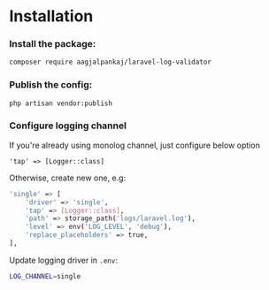 # Installation

### Install the package:
```bash
composer require aagjalpankaj/laravel-log-validator
```

### Publish the config:
```bash
php artisan vendor:publish
```

### Configure logging channel

If you're already using monolog channel, just configure below option

```
'tap' => [Logger::class]
```

Otherwise, create new one, e.g:
```bash
'single' => [
    'driver' => 'single',
    'tap' => [Logger::class],
    'path' => storage_path('logs/laravel.log'),
    'level' => env('LOG_LEVEL', 'debug'),
    'replace_placeholders' => true,
],
```

Update logging driver in `.env`:
```bash
LOG_CHANNEL=single
```
